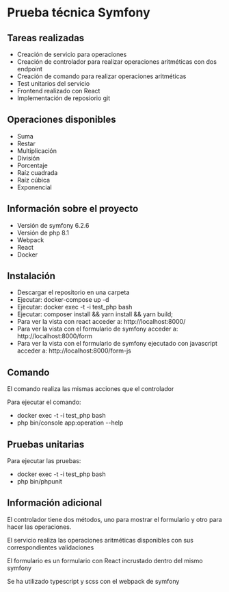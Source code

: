# Prueba técnica Symfony

## Tareas realizadas
- Creación de servicio para operaciones
- Creación de controlador para realizar operaciones aritméticas con dos endpoint 
- Creación de comando para realizar operaciones aritméticas
- Test unitarios del servicio
- Frontend realizado con React
- Implementación de reposiorio git

## Operaciones disponibles
- Suma
- Restar
- Multiplicación
- División
- Porcentaje
- Raíz cuadrada
- Raíz cúbica
- Exponencial

## Información sobre el proyecto
- Versión de symfony 6.2.6
- Versión de php 8.1
- Webpack
- React
- Docker

## Instalación
- Descargar el repositorio en una carpeta
- Ejecutar: docker-compose up -d
- Ejecutar: docker exec -t -i test_php bash
- Ejecutar: composer install && yarn install && yarn build;
- Para ver la vista con react acceder a: http://localhost:8000/
- Para ver la vista con el formulario de symfony acceder a: http://localhost:8000/form
- Para ver la vista con el formulario de symfony ejecutado con javascript acceder a: http://localhost:8000/form-js

## Comando
El comando realiza las mismas acciones que el controlador

Para ejecutar el comando:
- docker exec -t -i test_php bash
- php bin/console app:operation --help

## Pruebas unitarias
Para ejecutar las pruebas:
- docker exec -t -i test_php bash
- php bin/phpunit

## Información adicional
El controlador tiene dos métodos, uno para mostrar el formulario y otro para hacer las operaciones.

El servicio realiza las operaciones aritméticas disponibles con sus correspondientes validaciones

El formulario es un formulario con React incrustado dentro del mismo symfony

Se ha utilizado typescript y scss con el webpack de symfony
